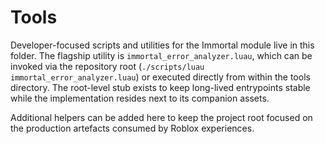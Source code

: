 # Tools

Developer-focused scripts and utilities for the Immortal module live in this
folder. The flagship utility is `immortal_error_analyzer.luau`, which can be
invoked via the repository root (`./scripts/luau immortal_error_analyzer.luau`)
or executed directly from within the tools directory. The root-level stub
exists to keep long-lived entrypoints stable while the implementation resides
next to its companion assets.

Additional helpers can be added here to keep the project root focused on the
production artefacts consumed by Roblox experiences.

